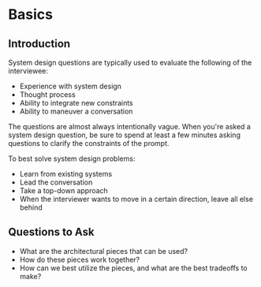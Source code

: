 # Basics

## Introduction

System design questions are typically used to evaluate the following of the interviewee:

* Experience with system design
* Thought process
* Ability to integrate new constraints
* Ability to maneuver a conversation

The questions are almost always intentionally vague.
When you're asked a system design question, be sure to spend at least a few minutes asking questions to clarify the constraints of the prompt.

To best solve system design problems:

* Learn from existing systems
* Lead the conversation
* Take a top-down approach
* When the interviewer wants to move in a certain direction, leave all else behind

## Questions to Ask

* What are the architectural pieces that can be used?
* How do these pieces work together?
* How can we best utilize the pieces, and what are the best tradeoffs to make?

